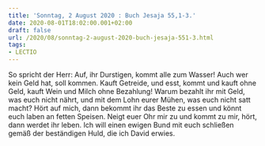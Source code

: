 ```yaml
---
title: 'Sonntag, 2 August 2020 : Buch Jesaja 55,1-3.'
date: 2020-08-01T18:02:00.001+02:00
draft: false
url: /2020/08/sonntag-2-august-2020-buch-jesaja-551-3.html
tags: 
- LECTIO
---
```


So spricht der Herr: Auf, ihr Durstigen, kommt alle zum Wasser! Auch wer kein Geld hat, soll kommen. Kauft Getreide, und esst, kommt und kauft ohne Geld, kauft Wein und Milch ohne Bezahlung! Warum bezahlt ihr mit Geld, was euch nicht nährt, und mit dem Lohn eurer Mühen, was euch nicht satt macht? Hört auf mich, dann bekommt ihr das Beste zu essen und könnt euch laben an fetten Speisen. Neigt euer Ohr mir zu und kommt zu mir, hört, dann werdet ihr leben. Ich will einen ewigen Bund mit euch schließen gemäß der beständigen Huld, die ich David erwies.